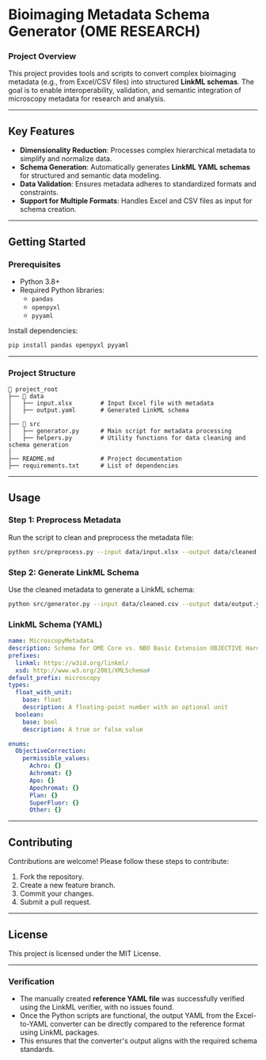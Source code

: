 
# **Bioimaging Metadata Schema Generator  (OME RESEARCH)**

### **Project Overview**
This project provides tools and scripts to convert complex bioimaging metadata (e.g., from Excel/CSV files) into structured **LinkML schemas**. The goal is to enable interoperability, validation, and semantic integration of microscopy metadata for research and analysis.

---

## **Key Features**
- **Dimensionality Reduction**: Processes complex hierarchical metadata to simplify and normalize data.
- **Schema Generation**: Automatically generates **LinkML YAML schemas** for structured and semantic data modeling.
- **Data Validation**: Ensures metadata adheres to standardized formats and constraints.
- **Support for Multiple Formats**: Handles Excel and CSV files as input for schema creation.

---

## **Getting Started**

### **Prerequisites**
- Python 3.8+
- Required Python libraries:
  - `pandas`
  - `openpyxl`
  - `pyyaml`

Install dependencies:
```bash
pip install pandas openpyxl pyyaml
```

---

### **Project Structure**
```
📂 project_root
├── 📂 data
│   ├── input.xlsx        # Input Excel file with metadata
│   ├── output.yaml       # Generated LinkML schema
│
├── 📂 src
│   ├── generator.py      # Main script for metadata processing
│   ├── helpers.py        # Utility functions for data cleaning and schema generation
│
├── README.md             # Project documentation
├── requirements.txt      # List of dependencies
```

---

## **Usage**

### **Step 1: Preprocess Metadata**
Run the script to clean and preprocess the metadata file:
```bash
python src/preprocess.py --input data/input.xlsx --output data/cleaned.csv
```

### **Step 2: Generate LinkML Schema**
Use the cleaned metadata to generate a LinkML schema:
```bash
python src/generator.py --input data/cleaned.csv --output data/output.yaml
```



### **LinkML Schema (YAML)**
```yaml
name: MicroscopyMetadata
description: Schema for OME Core vs. NBO Basic Extension OBJECTIVE Hardware Specifications
prefixes:
  linkml: https://w3id.org/linkml/
  xsd: http://www.w3.org/2001/XMLSchema#
default_prefix: microscopy
types:
  float_with_unit:
    base: float
    description: A floating-point number with an optional unit
  boolean:
    base: bool
    description: A true or false value

enums:
  ObjectiveCorrection:
    permissible_values:
      Achro: {}
      Achromat: {}
      Apo: {}
      Apochromat: {}
      Plan: {}
      SuperFluor: {}
      Other: {}

```

---

## **Contributing**
Contributions are welcome! Please follow these steps to contribute:
1. Fork the repository.
2. Create a new feature branch.
3. Commit your changes.
4. Submit a pull request.

---

## **License**
This project is licensed under the MIT License.

---

### **Verification**
- The manually created **reference YAML file** was successfully verified using the LinkML verifier, with no issues found.
- Once the Python scripts are functional, the output YAML from the Excel-to-YAML converter can be directly compared to the reference format using LinkML packages.
- This ensures that the converter's output aligns with the required schema standards.

